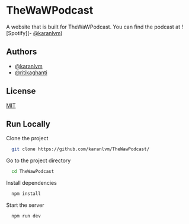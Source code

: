 
# TheWaWPodcast

A website that is built for TheWaWPodcast.
You can find the podcast at ![Spotify](- [@karanlvm](https://www.github.com/karanlvm))
## Authors

- [@karanlvm](https://www.github.com/karanlvm)
- [@ritikaghanti](https://www.github.com/ritikaghanti)


## License

[MIT](https://choosealicense.com/licenses/mit/)


## Run Locally

Clone the project

```bash
  git clone https://github.com/karanlvm/TheWawPodcast/
```

Go to the project directory

```bash
  cd TheWawPodcast
```

Install dependencies

```bash
  npm install
```

Start the server

```bash
  npm run dev
```
